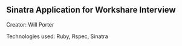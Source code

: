 ## Sinatra Application for Workshare Interview

Creator: Will Porter

Technologies used: Ruby, Rspec, Sinatra
